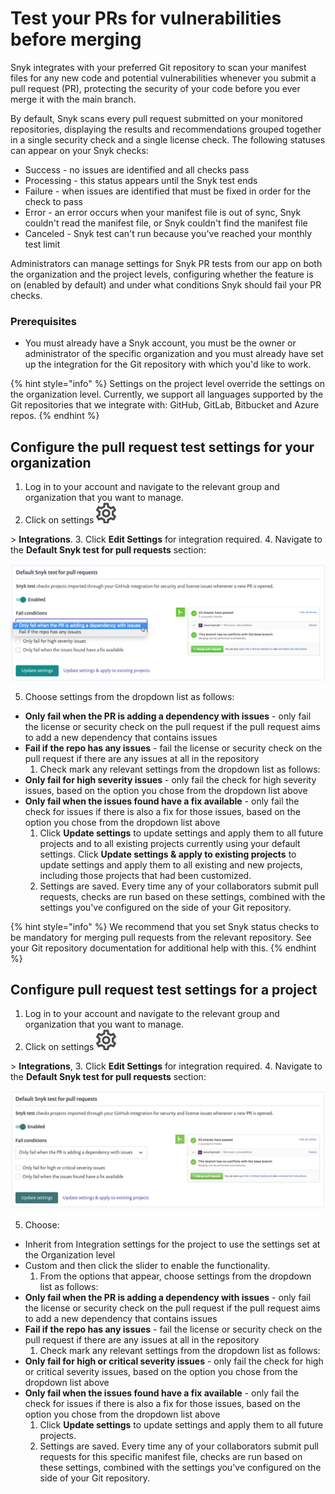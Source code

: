 # Test your PRs for vulnerabilities before merging

Snyk integrates with your preferred Git repository to scan your manifest files for any new code and potential vulnerabilities whenever you submit a pull request \(PR\), protecting the security of your code before you ever merge it with the main branch.

By default, Snyk scans every pull request submitted on your monitored repositories, displaying the results and recommendations grouped together in a single security check and a single license check. The following statuses can appear on your Snyk checks:

* Success - no issues are identified and all checks pass
* Processing - this status appears until the Snyk test ends
* Failure - when issues are identified that must be fixed in order for the check to pass
* Error - an error occurs when your manifest file is out of sync, Snyk couldn't read the manifest file, or Snyk couldn't find the manifest file
* Canceled - Snyk test can't run because you've reached your monthly test limit

Administrators can manage settings for Snyk PR tests from our app on both the organization and the project levels, configuring whether the feature is on \(enabled by default\) and under what conditions Snyk should fail your PR checks.

### **Prerequisites**

* You must already have a Snyk account, you must be the owner or administrator of the specific organization and you must already have set up the integration for the Git repository with which you'd like to work.

{% hint style="info" %}
Settings on the project level override the settings on the organization level. Currently, we support all languages supported by the Git repositories that we integrate with: GitHub, GitLab, Bitbucket and Azure repos.
{% endhint %}

## Configure the pull request test settings for your organization

1. Log in to your account and navigate to the relevant group and organization that you want to manage.
2. Click on settings ![cog\_icon.png](../../.gitbook/assets/cog_icon.png)

 &gt; **Integrations**.
3. Click **Edit Settings** for integration required.
4. Navigate to the **Default Snyk test for pull requests** section:

![settings.png](../../.gitbook/assets/uuid-332c4a2e-5425-573a-5057-53eb37608e46-en.png)

 5. Choose settings from the dropdown list as follows:

* **Only fail when the PR is adding a dependency with issues** - only fail the license or security check on the pull request if the pull request aims to add a new dependency that contains issues
* **Fail if the repo has any issues** - fail the license or security check on the pull request if there are any issues at all in the repository
  1. Check mark any relevant settings from the dropdown list as follows:
* **Only fail for high severity issues** - only fail the check for high severity issues, based on the option you chose from the dropdown list above
* **Only fail when the issues found have a fix available** - only fail the check for issues if there is also a fix for those issues, based on the option you chose from the dropdown list above
  1. Click **Update settings** to update settings and apply them to all future projects and to all existing projects currently using your default settings. Click **Update settings & apply to existing projects** to update settings and apply them to all existing and new projects, including those projects that had been customized.
  2. Settings are saved. Every time any of your collaborators submit pull requests, checks are run based on these settings, combined with the settings you've configured on the side of your Git repository.

{% hint style="info" %}
We recommend that you set Snyk status checks to be mandatory for merging pull requests from the relevant repository. See your Git repository documentation for additional help with this.
{% endhint %}

## Configure pull request test settings for a project

1. Log in to your account and navigate to the relevant group and organization that you want to manage.
2. Click on settings ![cog\_icon.png](../../.gitbook/assets/cog_icon.png)

 &gt; **Integrations**, 
3. Click **Edit Settings** for integration required.
4. Navigate to the **Default Snyk test for pull requests** section:

![mceclip1.png](../../.gitbook/assets/mceclip1-14-.png)

 5. Choose:

* Inherit from Integration settings for the project to use the settings set at the Organization level
* Custom and then click the slider to enable the functionality.
  1. From the options that appear, choose settings from the dropdown list as follows:
* **Only fail when the PR is adding a dependency with issues** - only fail the license or security check on the pull request if the pull request aims to add a new dependency that contains issues
* **Fail if the repo has any issues** - fail the license or security check on the pull request if there are any issues at all in the repository
  1. Check mark any relevant settings from the dropdown list as follows:
* **Only fail for high or critical severity issues** - only fail the check for high or critical severity issues, based on the option you chose from the dropdown list above
* **Only fail when the issues found have a fix available** - only fail the check for issues if there is also a fix for those issues, based on the option you chose from the dropdown list above
  1. Click **Update settings** to update settings and apply them to all future projects.
  2. Settings are saved. Every time any of your collaborators submit pull requests for this specific manifest file, checks are run based on these settings, combined with the settings you've configured on the side of your Git repository.

